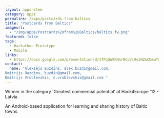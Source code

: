 ```yaml
---
layout: apps-item
category: apps
permalink: /apps/postcards-from-baltics
title: "Postcards from Baltics"
imageurl:
  - "/img/apps/Postcards%20from%20Baltics/baltics.fw.png"
featured: false
tags:
  - Hackathon Prototype
  - Mobile
links:
  - https://docs.google.com/presentation/d/1TPqQu9RNnrRCoVi9e2NZmCDmuYaaWAhYolRp5Dqoqy0/edit#slide=id.p
contact: 
  name: "Aleksejs Buzdins, alex.buzdi@gmail.com,
Dmitrijs Buzdins, buzdin@gmail.com,
Dmitrijs Vrublevskis, d.vrublevskis@gmail.com "
---
```


Winner in the category 'Greatest commercial potential' at Hack4Europe '12 - Latvia.

An Android-based application for learning and sharing history of Baltic towns. 
